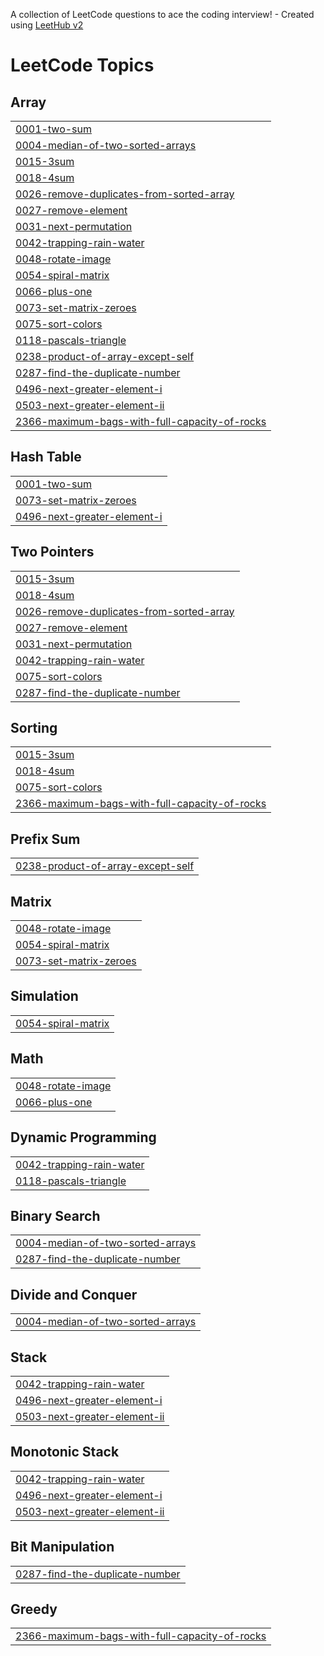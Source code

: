 A collection of LeetCode questions to ace the coding interview! - Created using [LeetHub v2](https://github.com/arunbhardwaj/LeetHub-2.0)
<!---LeetCode Topics Start-->
# LeetCode Topics
## Array
|  |
| ------- |
| [0001-two-sum](https://github.com/Rupak-18/DSA-Array/tree/master/0001-two-sum) |
| [0004-median-of-two-sorted-arrays](https://github.com/Rupak-18/DSA-Array/tree/master/0004-median-of-two-sorted-arrays) |
| [0015-3sum](https://github.com/Rupak-18/DSA-Array/tree/master/0015-3sum) |
| [0018-4sum](https://github.com/Rupak-18/DSA-Array/tree/master/0018-4sum) |
| [0026-remove-duplicates-from-sorted-array](https://github.com/Rupak-18/DSA-Array/tree/master/0026-remove-duplicates-from-sorted-array) |
| [0027-remove-element](https://github.com/Rupak-18/DSA-Array/tree/master/0027-remove-element) |
| [0031-next-permutation](https://github.com/Rupak-18/DSA-Array/tree/master/0031-next-permutation) |
| [0042-trapping-rain-water](https://github.com/Rupak-18/DSA-Array/tree/master/0042-trapping-rain-water) |
| [0048-rotate-image](https://github.com/Rupak-18/DSA-Array/tree/master/0048-rotate-image) |
| [0054-spiral-matrix](https://github.com/Rupak-18/DSA-Array/tree/master/0054-spiral-matrix) |
| [0066-plus-one](https://github.com/Rupak-18/DSA-Array/tree/master/0066-plus-one) |
| [0073-set-matrix-zeroes](https://github.com/Rupak-18/DSA-Array/tree/master/0073-set-matrix-zeroes) |
| [0075-sort-colors](https://github.com/Rupak-18/DSA-Array/tree/master/0075-sort-colors) |
| [0118-pascals-triangle](https://github.com/Rupak-18/DSA-Array/tree/master/0118-pascals-triangle) |
| [0238-product-of-array-except-self](https://github.com/Rupak-18/DSA-Array/tree/master/0238-product-of-array-except-self) |
| [0287-find-the-duplicate-number](https://github.com/Rupak-18/DSA-Array/tree/master/0287-find-the-duplicate-number) |
| [0496-next-greater-element-i](https://github.com/Rupak-18/DSA-Array/tree/master/0496-next-greater-element-i) |
| [0503-next-greater-element-ii](https://github.com/Rupak-18/DSA-Array/tree/master/0503-next-greater-element-ii) |
| [2366-maximum-bags-with-full-capacity-of-rocks](https://github.com/Rupak-18/DSA-Array/tree/master/2366-maximum-bags-with-full-capacity-of-rocks) |
## Hash Table
|  |
| ------- |
| [0001-two-sum](https://github.com/Rupak-18/DSA-Array/tree/master/0001-two-sum) |
| [0073-set-matrix-zeroes](https://github.com/Rupak-18/DSA-Array/tree/master/0073-set-matrix-zeroes) |
| [0496-next-greater-element-i](https://github.com/Rupak-18/DSA-Array/tree/master/0496-next-greater-element-i) |
## Two Pointers
|  |
| ------- |
| [0015-3sum](https://github.com/Rupak-18/DSA-Array/tree/master/0015-3sum) |
| [0018-4sum](https://github.com/Rupak-18/DSA-Array/tree/master/0018-4sum) |
| [0026-remove-duplicates-from-sorted-array](https://github.com/Rupak-18/DSA-Array/tree/master/0026-remove-duplicates-from-sorted-array) |
| [0027-remove-element](https://github.com/Rupak-18/DSA-Array/tree/master/0027-remove-element) |
| [0031-next-permutation](https://github.com/Rupak-18/DSA-Array/tree/master/0031-next-permutation) |
| [0042-trapping-rain-water](https://github.com/Rupak-18/DSA-Array/tree/master/0042-trapping-rain-water) |
| [0075-sort-colors](https://github.com/Rupak-18/DSA-Array/tree/master/0075-sort-colors) |
| [0287-find-the-duplicate-number](https://github.com/Rupak-18/DSA-Array/tree/master/0287-find-the-duplicate-number) |
## Sorting
|  |
| ------- |
| [0015-3sum](https://github.com/Rupak-18/DSA-Array/tree/master/0015-3sum) |
| [0018-4sum](https://github.com/Rupak-18/DSA-Array/tree/master/0018-4sum) |
| [0075-sort-colors](https://github.com/Rupak-18/DSA-Array/tree/master/0075-sort-colors) |
| [2366-maximum-bags-with-full-capacity-of-rocks](https://github.com/Rupak-18/DSA-Array/tree/master/2366-maximum-bags-with-full-capacity-of-rocks) |
## Prefix Sum
|  |
| ------- |
| [0238-product-of-array-except-self](https://github.com/Rupak-18/DSA-Array/tree/master/0238-product-of-array-except-self) |
## Matrix
|  |
| ------- |
| [0048-rotate-image](https://github.com/Rupak-18/DSA-Array/tree/master/0048-rotate-image) |
| [0054-spiral-matrix](https://github.com/Rupak-18/DSA-Array/tree/master/0054-spiral-matrix) |
| [0073-set-matrix-zeroes](https://github.com/Rupak-18/DSA-Array/tree/master/0073-set-matrix-zeroes) |
## Simulation
|  |
| ------- |
| [0054-spiral-matrix](https://github.com/Rupak-18/DSA-Array/tree/master/0054-spiral-matrix) |
## Math
|  |
| ------- |
| [0048-rotate-image](https://github.com/Rupak-18/DSA-Array/tree/master/0048-rotate-image) |
| [0066-plus-one](https://github.com/Rupak-18/DSA-Array/tree/master/0066-plus-one) |
## Dynamic Programming
|  |
| ------- |
| [0042-trapping-rain-water](https://github.com/Rupak-18/DSA-Array/tree/master/0042-trapping-rain-water) |
| [0118-pascals-triangle](https://github.com/Rupak-18/DSA-Array/tree/master/0118-pascals-triangle) |
## Binary Search
|  |
| ------- |
| [0004-median-of-two-sorted-arrays](https://github.com/Rupak-18/DSA-Array/tree/master/0004-median-of-two-sorted-arrays) |
| [0287-find-the-duplicate-number](https://github.com/Rupak-18/DSA-Array/tree/master/0287-find-the-duplicate-number) |
## Divide and Conquer
|  |
| ------- |
| [0004-median-of-two-sorted-arrays](https://github.com/Rupak-18/DSA-Array/tree/master/0004-median-of-two-sorted-arrays) |
## Stack
|  |
| ------- |
| [0042-trapping-rain-water](https://github.com/Rupak-18/DSA-Array/tree/master/0042-trapping-rain-water) |
| [0496-next-greater-element-i](https://github.com/Rupak-18/DSA-Array/tree/master/0496-next-greater-element-i) |
| [0503-next-greater-element-ii](https://github.com/Rupak-18/DSA-Array/tree/master/0503-next-greater-element-ii) |
## Monotonic Stack
|  |
| ------- |
| [0042-trapping-rain-water](https://github.com/Rupak-18/DSA-Array/tree/master/0042-trapping-rain-water) |
| [0496-next-greater-element-i](https://github.com/Rupak-18/DSA-Array/tree/master/0496-next-greater-element-i) |
| [0503-next-greater-element-ii](https://github.com/Rupak-18/DSA-Array/tree/master/0503-next-greater-element-ii) |
## Bit Manipulation
|  |
| ------- |
| [0287-find-the-duplicate-number](https://github.com/Rupak-18/DSA-Array/tree/master/0287-find-the-duplicate-number) |
## Greedy
|  |
| ------- |
| [2366-maximum-bags-with-full-capacity-of-rocks](https://github.com/Rupak-18/DSA-Array/tree/master/2366-maximum-bags-with-full-capacity-of-rocks) |
<!---LeetCode Topics End-->